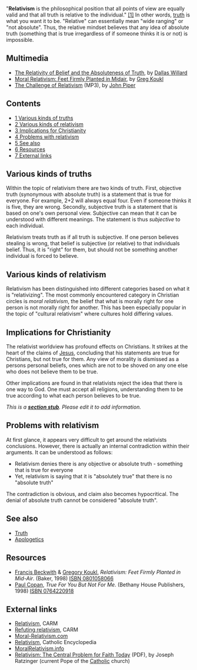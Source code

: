 "**Relativism** is the philosophical position that all points of
view are equally valid and that all truth is relative to the
individual." [[1]](http://www.carm.org/relativism.htm) In other
words, [truth](Truth "Truth") is what you want it to be. "Relative"
can essentially mean "wide ranging" or "not absolute". Thus, the
relative mindset believes that any idea of absolute truth
(something that is true irregardless of if someone thinks it is or
not) is impossible.

## Multimedia

-   [The Relativity of Belief and the Absoluteness of Truth](http://www.veritas.org/media/talks/235),
    by [Dallas Willard](Dallas_Willard "Dallas Willard")
-   [Moral Relativism: Feet Firmly Planted in Midair](http://www.veritas.org/media/talks/91),
    by [Greg Koukl](Greg_Koukl "Greg Koukl")
-   [The Challenge of Relativism](http://www.desiringgod.org/media/audio/2007/20070316.mp3)
    (MP3), by [John Piper](John_Piper "John Piper")

## Contents

-   [1 Various kinds of truths](#Various_kinds_of_truths)
-   [2 Various kinds of relativism](#Various_kinds_of_relativism)
-   [3 Implications for Christianity](#Implications_for_Christianity)
-   [4 Problems with relativism](#Problems_with_relativism)
-   [5 See also](#See_also)
-   [6 Resources](#Resources)
-   [7 External links](#External_links)

## Various kinds of truths

Within the topic of relativism there are two kinds of truth. First,
objective truth (synonymous with absolute truth) is a statement
that is true for everyone. For example, 2+2 will always equal four.
Even if someone thinks it is five, they are wrong. Secondly,
subjective truth is a statement that is based on one's own personal
view. Subjective can mean that it can be understood with different
meanings. The statement is thus *subjective* to each individual.

Relativism treats truth as if all truth is subjective. If one
person believes stealing is wrong, that belief is subjective (or
relative) to that individuals belief. Thus, it is "right" for them,
but should not be something another individual is forced to
believe.

## Various kinds of relativism

Relativism has been distinguished into different categories based
on what it is "relativizing". The most commonly encountered
category in Christian circles is *moral relativism*, the belief
that what is morally right for one person is not morally right for
another. This has been especially popular in the topic of "cultural
relativism" where cultures hold differing values.

## Implications for Christianity

The relativist worldview has profound effects on Christians. It
strikes at the heart of the claims of [Jesus](Jesus "Jesus"),
concluding that his statements are true for Christians, but not
true for them. Any view of morality is dismissed as a persons
personal beliefs, ones which are not to be shoved on any one else
who does not believe them to be true.

Other implications are found in that relativists reject the idea
that there is one way to God. One must accept all religions,
understanding them to be true according to what each person
believes to be true.

*This is a **[section stub](http://www.theopedia.com/Category:Theopedia_sectionstubs "Category:Theopedia sectionstubs")**. Please edit it to add information.*
## Problems with relativism

At first glance, it appears very difficult to get around the
relativists conclusions. However, there is actually an internal
contradiction within their arguments. It can be understood as
follows:

-   Relativism denies there is any objective or absolute truth -
    something that is true for everyone
-   Yet, relativism is saying that it is "absolutely true" that
    there is no "absolute truth"

The contradiction is obvious, and claim also becomes hypocritical.
The denial of absolute truth cannot be considered "absolute
truth".

## See also

-   [Truth](Truth "Truth")
-   [Apologetics](Apologetics "Apologetics")

## Resources

-   [Francis Beckwith](Francis_Beckwith "Francis Beckwith") &
    [Gregory Koukl](Gregory_Koukl "Gregory Koukl"),
    *Relativism: Feet Firmly Planted in Mid-Air*. (Baker, 1998)
    [ISBN 0801058066](http://www.theopedia.com/Special:BookSources/0801058066)
-   [Paul Copan](Paul_Copan "Paul Copan"),
    *True For You But Not For Me*. (Bethany House Publishers, 1998)
    [ISBN 0764220918](http://www.theopedia.com/Special:BookSources/0764220918)

## External links

-   [Relativism](http://www.carm.org/relativism.htm), CARM
-   [Refuting relativism](http://www.carm.org/relativism/relativism_refute.htm),
    CARM
-   [Moral-Relativism.com](http://www.moral-relativism.com/)
-   [Relativism](http://www.newadvent.org/cathen/12731d.htm),
    Catholic Encyclopedia
-   [MoralRelativism.info](http://www.moralrelativism.info/)
-   [Relativism: The Central Problem for Faith Today](http://www.acu-adsum.org/ratzrel.pdf)
    (PDF), by Joseph Ratzinger (current Pope of the
    [Catholic](Catholic "Catholic") church)



